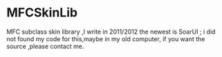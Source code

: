 # MFCSkinLib
MFC subclass skin library ,I write in 2011/2012 the newest is SoarUI ; i did not found my code for this,maybe in my old computer, if you want the source ,please contact me.
